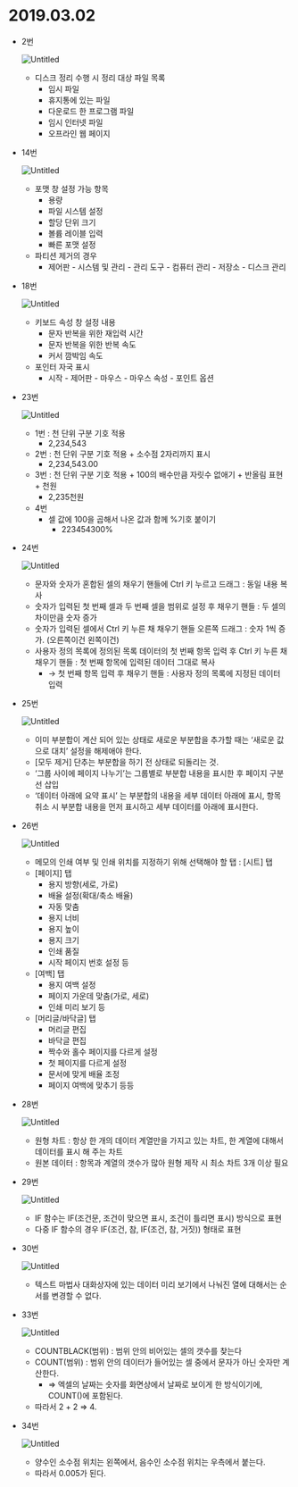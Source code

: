# 2019.03.02

- 2번
    
    ![Untitled](2019%2003%2002%20aa0c0f52cd40495a832754ddc97c02cb/Untitled.png)
    
    - 디스크 정리 수행 시 정리 대상 파일 목록
        - 임시 파일
        - 휴지통에 있는 파일
        - 다운로드 한 프로그램 파일
        - 임시 인터넷 파일
        - 오프라인 웹 페이지
- 14번
    
    ![Untitled](2019%2003%2002%20aa0c0f52cd40495a832754ddc97c02cb/Untitled%201.png)
    
    - 포맷 창 설정 가능 항목
        - 용량
        - 파일 시스템 설정
        - 할당 단위 크기
        - 볼륨 레이블 입력
        - 빠른 포맷 설정
    - 파티션 제거의 경우
        - 제어판 - 시스템 및 관리 - 관리 도구 - 컴퓨터 관리 - 저장소 - 디스크 관리
- 18번
    
    ![Untitled](2019%2003%2002%20aa0c0f52cd40495a832754ddc97c02cb/Untitled%202.png)
    
    - 키보드 속성 창 설정 내용
        - 문자 반복을 위한 재입력 시간
        - 문자 반복을 위한 반복 속도
        - 커서 깜박임 속도
    - 포인터 자국 표시
        - 시작 - 제어판 - 마우스 - 마우스 속성 - 포인트 옵션
- 23번
    
    ![Untitled](2019%2003%2002%20aa0c0f52cd40495a832754ddc97c02cb/Untitled%203.png)
    
    - 1번 : 천 단위 구분 기호 적용
        - 2,234,543
    - 2번 : 천 단위 구분 기호 적용 + 소수점 2자리까지 표시
        - 2,234,543.00
    - 3번 : 천 단위 구분 기호 적용 + 100의 배수만큼 자릿수 없애기 + 반올림 표현 +  천원
        - 2,235천원
    - 4번
        - 셀 값에 100을 곱해서 나온 값과 함께 %기호 붙이기
            - 223454300%
- 24번
    
    ![Untitled](2019%2003%2002%20aa0c0f52cd40495a832754ddc97c02cb/Untitled%204.png)
    
    - 문자와 숫자가 혼합된 셀의 채우기 핸들에 Ctrl 키 누르고 드래그 : 동일 내용 복사
    - 숫자가 입력된 첫 번째 셀과 두 번째 셀을 범위로 설정 후 채우기 핸들 : 두 셀의 차이만큼 숫자 증가
    - 숫자가 입력된 셀에서 Ctrl 키 누른 채 채우기 핸들 오른쪽 드래그 : 숫자 1씩 증가. (오른쪽이건 왼쪽이건)
    - 사용자 정의 목록에 정의된 목록 데이터의 첫 번째 항목 입력 후 Ctrl 키 누른 채 채우기 핸들 : 첫 번째 항목에 입력된 데이터 그대로 복사
        - → 첫 번째 항목 입력 후 채우기 핸들 : 사용자 정의 목록에 지정된 데이터 입력
- 25번
    
    ![Untitled](2019%2003%2002%20aa0c0f52cd40495a832754ddc97c02cb/Untitled%205.png)
    
    - 이미 부분합이 계산 되어 있는 상태로 새로운 부분합을 추가할 때는 ‘새로운 값으로 대치’ 설정을 해제애야 한다.
    - [모두 제거] 단추는 부분합을 하기 전 상태로 되돌리는 것.
    - ‘그룹 사이에 페이지 나누기’는 그룹별로 부분합 내용을 표시한 후 페이지 구분선 삽입
    - ‘데이터 아래에 요약 표시’ 는 부분합의 내용을 세부 데이터 아래에 표시, 항목 취소 시 부분합 내용을 먼저 표시하고 세부 데이터를 아래에 표시한다.
- 26번
    
    ![Untitled](2019%2003%2002%20aa0c0f52cd40495a832754ddc97c02cb/Untitled%206.png)
    
    - 메모의 인쇄 여부 및 인쇄 위치를 지정하기 위해 선택해야 할 탭 : [시트] 탭
    - [페이지] 탭
        - 용지 방향(세로, 가로)
        - 배율 설정(확대/축소 배율)
        - 자동 맞춤
        - 용지 너비
        - 용지 높이
        - 용지 크기
        - 인쇄 품질
        - 시작 페이지 번호 설정 등
    - [여백] 탭
        - 용지 여백 설정
        - 페이지 가운데 맞춤(가로, 세로)
        - 인쇄 미리 보기 등
    - [머리글/바닥글] 탭
        - 머리글 편집
        - 바닥글 편집
        - 짝수와 홀수 페이지를 다르게 설정
        - 첫 페이지를 다르게 설정
        - 문서에 맞게 배율 조정
        - 페이지 여백에 맞추기 등등
- 28번
    
    ![Untitled](2019%2003%2002%20aa0c0f52cd40495a832754ddc97c02cb/Untitled%207.png)
    
    - 원형 차트 : 항상 한 개의 데이터 계열만을 가지고 있는 차트, 한 계열에 대해서 데이터를 표시 해 주는 차트
    - 원본 데이터 : 항목과 계열의 갯수가 많아 원형 제작 시 최소 차트 3개 이상 필요
- 29번
    
    ![Untitled](2019%2003%2002%20aa0c0f52cd40495a832754ddc97c02cb/Untitled%208.png)
    
    - IF 함수는 IF(조건문, 조건이 맞으면 표시, 조건이 틀리면 표시) 방식으로 표현
    - 다중 IF 함수의 경우 IF(조건, 참, IF(조건, 참, 거짓)) 형태로 표현
- 30번
    
    ![Untitled](2019%2003%2002%20aa0c0f52cd40495a832754ddc97c02cb/Untitled%209.png)
    
    - 텍스트 마법사 대화상자에 있는 데이터 미리 보기에서 나눠진 열에 대해서는 순서를 변경할 수 없다.
- 33번
    
    ![Untitled](2019%2003%2002%20aa0c0f52cd40495a832754ddc97c02cb/Untitled%2010.png)
    
    - COUNTBLACK(범위) : 범위 안의 비어있는 셀의 갯수를 찾는다
    - COUNT(범위) :  범위 안의 데이터가 들어있는 셀 중에서 문자가 아닌 숫자만 계산한다.
        - ⇒ 엑셀의 날짜는 숫자를 화면상에서 날짜로 보이게 한 방식이기에, COUNT()에 포함된다.
    - 따라서 2 + 2 ⇒ 4.
- 34번
    
    ![Untitled](2019%2003%2002%20aa0c0f52cd40495a832754ddc97c02cb/Untitled%2011.png)
    
    - 양수인 소수점 위치는 왼쪽에서, 음수인 소수점 위치는 우측에서 붙는다.
    - 따라서 0.005가 된다.
